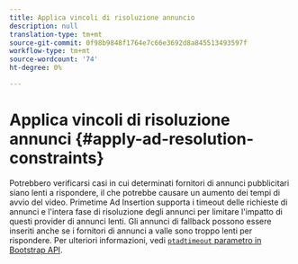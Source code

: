 ```yaml
---
title: Applica vincoli di risoluzione annuncio
description: null
translation-type: tm+mt
source-git-commit: 0f98b9848f1764e7c66e3692d8a845513493597f
workflow-type: tm+mt
source-wordcount: '74'
ht-degree: 0%

---
```



# Applica vincoli di risoluzione annunci {#apply-ad-resolution-constraints}

Potrebbero verificarsi casi in cui determinati fornitori di annunci pubblicitari siano lenti a rispondere, il che potrebbe causare un aumento dei tempi di avvio del video. Primetime  Ad Insertion supporta i timeout delle richieste di annunci e l&#39;intera fase di risoluzione degli annunci per limitare l&#39;impatto di questi provider di annunci lenti.  Gli annunci di fallback possono essere inseriti anche se i fornitori di annunci a valle sono troppo lenti per rispondere.  Per ulteriori informazioni, vedi [`ptadtimeout` parametro in Bootstrap API](/help/primetime-ad-insertion/technical-reference/bootstrap-api.md).
